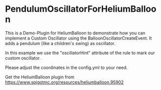 # PendulumOscillatorForHeliumBalloon

This is a Demo-Plugin for HeliumBalloon to demonstrate how you can implement a Custom Oscillator using the BalloonOscillatorCreateEvent.
It adds a pendulum (like a children's swing) as oscillator.

In this example we use the "oscillatorHint" attribute of the rule to mark our custom oscillator.

Please adjust the coordinates in the config.yml to your need.

Get the HeliumBalloon plugin from https://www.spigotmc.org/resources/heliumballoon.95902

